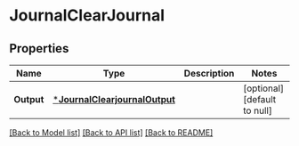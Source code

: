 # JournalClearJournal

## Properties
Name | Type | Description | Notes
------------ | ------------- | ------------- | -------------
**Output** | [***JournalClearjournalOutput**](journal.clearjournal.Output.md) |  | [optional] [default to null]

[[Back to Model list]](../README.md#documentation-for-models) [[Back to API list]](../README.md#documentation-for-api-endpoints) [[Back to README]](../README.md)


